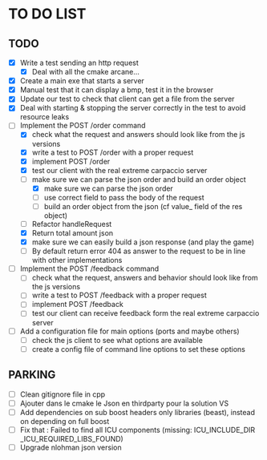 # TO DO LIST

## TODO
- [X] Write a test sending an http request
  - [X] Deal with all the cmake arcane...
- [X] Create a main exe that starts a server 
- [X] Manual test that it can display a bmp, test it in the browser
- [X] Update our test to check that client can get a file from the server
- [X] Deal with starting & stopping the server correctly in the test to avoid resource leaks
- [ ] Implement the POST /order command
  - [X] check what the request and answers should look like from the js versions
  - [X] write a test to POST /order with a proper request
  - [X] implement POST /order
  - [X] test our client with the real extreme carpaccio server
  - [ ] make sure we can parse the json order and build an order object
    - [X] make sure we can parse the json order
    - [ ] use correct field to pass the body of the request
    - [ ] build an order object from the json (cf value_ field of the res object)
  - [ ] Refactor handleRequest
  - [X] Return total amount json
  - [X] make sure we can easily build a json response (and play the game)
  - [ ] By default return error 404 as answer to the request to be in line with other implementations
- [ ] Implement the POST /feedback command
  - [ ] check what the request, answers and behavior should look like from the js versions
  - [ ] write a test to POST /feedback with a proper request
  - [ ] implement POST /feedback
  - [ ] test our client can receive feedback form the real extreme carpaccio server
- [ ] Add a configuration file for main options (ports and maybe others)
  - [ ] check the js client to see what options are available
  - [ ] create a config file of command line options to set these options

## PARKING
- [ ] Clean gitignore file in cpp
- [ ] Ajouter dans le cmake le Json en thirdparty pour la solution VS
- [ ] Add dependencies on sub boost headers only libraries (beast), instead on depending on full boost
- [ ] Fix that : Failed to find all ICU components (missing: ICU_INCLUDE_DIR _ICU_REQUIRED_LIBS_FOUND)
- [ ] Upgrade nlohman json version